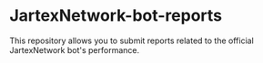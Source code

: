 # JartexNetwork-bot-reports
This repository allows you to submit reports related to the official JartexNetwork bot's performance.
